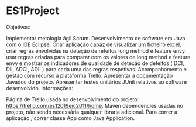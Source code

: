 # ES1Project

Objetivos:

Implementar metologia ágil Scrum.
Desenvolvimento de software em Java com o IDE Eclipse.
Criar aplicação capaz de visualizar um ficheiro excel, criar regras envolvidas na deteção de refeitos long method e feature envy, usar regras criadas para comparar com os valores de long method e feature envy e mostrar os indicadores de qualidade de deteção de defeitos ( DCI, DII, ADCI, ADII ) para cada uma das regras respetivas.
Acompanhamento e gestão com recurso à plataforma Trello.
Apresentar a documentação Javadoc do projeto.
Apresentar testes unitários JUnit relativos ao software desenvolvido.
Informações:

Página de Trello usada no desenvolvimento do projeto: https://trello.com/es12019eic2011/home.
Maven dependencies usadas no projeto, não sendo necessária qualquer libraria adicional.
Para correr a aplicação , correr classe App como Java Application.
